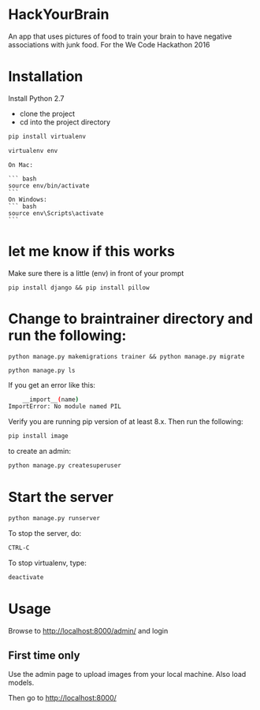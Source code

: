 # HackYourBrain
An app that uses pictures of food to train your brain to have negative associations with junk food. 
For the We Code Hackathon 2016

# Installation
Install Python 2.7
* clone the project
* cd into the project directory

``` bash
pip install virtualenv
```

``` bash
virtualenv env
```
    On Mac:
    
    ``` bash
    source env/bin/activate
    ```
    On Windows:
    ``` bash
    source env\Scripts\activate 
    ```
    
# let me know if this works

Make sure there is a little (env) in front of your prompt

```
pip install django && pip install pillow
```

# Change to braintrainer directory and run the following: 

```
python manage.py makemigrations trainer && python manage.py migrate
```

```
python manage.py ls
```

If you get an error like this:
``` bash
    __import__(name)
ImportError: No module named PIL
```

Verify  you are running pip version of at least 8.x. Then  run the following:
``` bash
pip install image
```

to create an admin:
``` bash
python manage.py createsuperuser
```

# Start the server
``` bash
python manage.py runserver
```

To stop the server, do:

``` bash
CTRL-C
```

To stop virtualenv, type:
``` bash
deactivate
```



# Usage 
Browse to [http://localhost:8000/admin/](http://localhost:8000/admin/) and login 

## First time only
Use the admin page to upload images from your local machine. Also load models.

Then go to [http://localhost:8000/](http://localhost:8000/)
